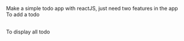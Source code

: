 Make a simple todo app with reactJS, just need two features in the app 
<br/>
To add a todo

<br/>
To display all todo
